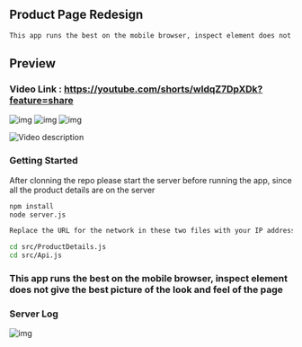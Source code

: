 ## Product Page Redesign
```bash
This app runs the best on the mobile browser, inspect element does not give the best picture of the look and feel of the page
```

## Preview

### Video Link : https://youtube.com/shorts/wIdqZ7DpXDk?feature=share
![img](https://i.postimg.cc/NGzvzpt2/IMG-4119.png) ![img](https://i.postimg.cc/jSV0s2Ls/IMG-4120.png) ![img](https://i.postimg.cc/QN9jsR0J/IMG-4121.png)

![Video description](https://i.postimg.cc/v8PmhrDc/ezgif-com-video-to-gif.gif)


### Getting Started

After clonning the repo please start the server before running the app, since all the product details are on the server

```bash
npm install
node server.js
```


```bash
Replace the URL for the network in these two files with your IP address

cd src/ProductDetails.js
cd src/Api.js
```


### This app runs the best on the mobile browser, inspect element does not give the best picture of the look and feel of the page




### Server Log


![img](https://i.postimg.cc/xdJ6qy7h/Screenshot-2023-05-03-at-4-26-08-PM.png)

